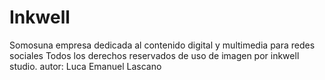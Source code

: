 # Inkwell
Somosuna empresa dedicada al contenido digital y multimedia para redes sociales
Todos los derechos reservados de uso de imagen por inkwell studio.
autor: Luca Emanuel Lascano
